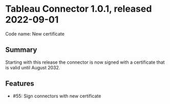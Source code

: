 # Tableau Connector 1.0.1, released 2022-09-01

Code name: New certificate

## Summary

Starting with this release the connector is now signed with a certificate that is valid until August 2032.

## Features

* #55: Sign connectors with new certificate
